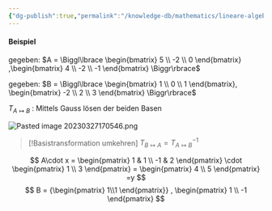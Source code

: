 ```yaml
---
{"dg-publish":true,"permalink":"/knowledge-db/mathematics/lineare-algebra/basis-transformation/","noteIcon":""}
---
```


#### Beispiel
gegeben: $A =  \Biggl\lbrace \begin{bmatrix} 5 \\ -2 \\ 0 \end{bmatrix} ,\begin{bmatrix} 4 \\ -2 \\ -1 \end{bmatrix} \Biggr\rbrace$

gegeben: $B =  \Biggl\lbrace \begin{bmatrix} 1 \\ 0 \\ 1 \end{bmatrix}, \begin{bmatrix} -2 \\ 2 \\ 3 \end{bmatrix} \Biggr\rbrace$

$T_{A \mapsto B}$ : Mittels Gauss lösen der beiden Basen

![Pasted image 20230327170546.png](/img/user/Files/Pasted%20image%2020230327170546.png)

> [!Basistransformation umkehren]
> $T_{B \mapsto A} = T^{-1}_{A \mapsto B}$

$$
A\cdot x = \begin{pmatrix} 1 & 1 \\ -1 & 2  \end{pmatrix} \cdot \begin{pmatrix} 1 \\ 3 \end{pmatrix} = \begin{pmatrix} 4 \\ 5 \end{pmatrix} =y
$$
$$
B = {\begin{pmatrix} 1\\1 \end{pmatrix}} , \begin{pmatrix} 1 \\ -1 \end{pmatrix}
$$